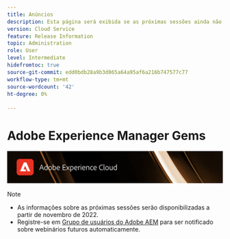 ```yaml
---
title: Anúncios
description: Esta página será exibida se as próximas sessões ainda não estiverem definidas.
version: Cloud Service
feature: Release Information
topic: Administration
role: User
level: Intermediate
hidefromtoc: true
source-git-commit: edd0bdb28a9b3d065a64a95af6a216b747577c77
workflow-type: tm+mt
source-wordcount: '42'
ht-degree: 0%

---
```


# Adobe Experience Manager Gems

![](assets/ADX_Gems.png)

>[!NOTE]
>
>* As informações sobre as próximas sessões serão disponibilizadas a partir de novembro de 2022.
>* Registre-se em [Grupo de usuários do Adobe AEM](https://aem-augs.adobe.com/) para ser notificado sobre webinários futuros automaticamente.

